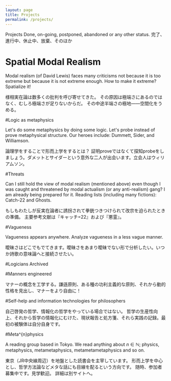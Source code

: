 ```yaml
---
layout: page
title: Projects
permalink: /projects/
---
```


Projects
Done, on-going, postponed, abandoned or any other status.
完了、進行中、休止中、放棄、そのほか

# Spatial Modal Realism

Modal realism (of David Lewis) faces many criticisms
not because it is too extreme but because it is not extreme enough.
How to make it extreme? Spatialize it!

様相実在論は数多くの批判を呼び寄せてきた。
その原因は極端さにあるのではなく、むしろ極端さが足りないからだ。
その中途半端さの極地――空間化をうめる。

#Logic as metaphysics

Let's do some metaphysics by doing some logic. Let's probe instead of prove metaphysical structure.
Our heroes include: Dummett, Sider, and Williamson.

論理学をすることで形而上学をするとは？ 証明proveではなくて探知probeをしましょう。ダメットとサイダーという意外な二人が出会います。立会人はウィリアムソン。

#Threats

Can I still hold the view of modal realism (mentioned above)
even though I was caught and threatened by modal actualism (or any anti-realism) gang?
I am already being prepared for it.
Reading lists (including many fictions): Catch-22 and Ghosts.

もしもわたしが反実在論者に誘拐されて拳銃つきつけられて改宗を迫られたときの準備。
主要参考文献は『キャッチ=22』および『悪霊』。

#Vagueness

Vagueness appears anywhere.
Analyze vagueness in a less vague manner.  

曖昧さはどこでもでてきます。曖昧さをあまり曖昧でない形で分析したい。いつか詩歌の意味論へと接続させたい。

#Logicians Archived

#Manners engineered

マナーの概念を工学する。謙遜原則、ある種の功利主義的な原則、それから動的性格を見出し、マナーをより自由に！

#Self-help and information technologies for philosophers

自己啓発の哲学、情報化の哲学をやっている場合ではない。
哲学の生産性向上、それから哲学の情報化にむけた、現状報告と処方箋、それら実践の記録。最初の被験体は自分自身です。

#Meta^{n}physics

A reading group based in Tokyo.
We read anything about
$n \in \mathbb{N}$; physics, metaphysics, metametaphysics, metametametaphysics
and so on.

東京（JR中央線周辺）を地盤とした読書会を主宰しています。
形而上学を中心とし、哲学方法論などメタな話にも目線を配るという方向です。
随時、参加者募集中です。見学歓迎。
詳細は別サイトへ。
